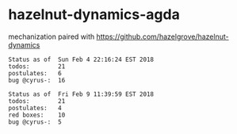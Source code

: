 # hazelnut-dynamics-agda
mechanization paired with https://github.com/hazelgrove/hazelnut-dynamics

```
Status as of  Sun Feb 4 22:16:24 EST 2018
todos:        21
postulates:   6
bug @cyrus-:  16
```

```
Status as of  Fri Feb 9 11:39:59 EST 2018
todos:        21
postulates:   4
red boxes:    10
bug @cyrus-:  5
```
